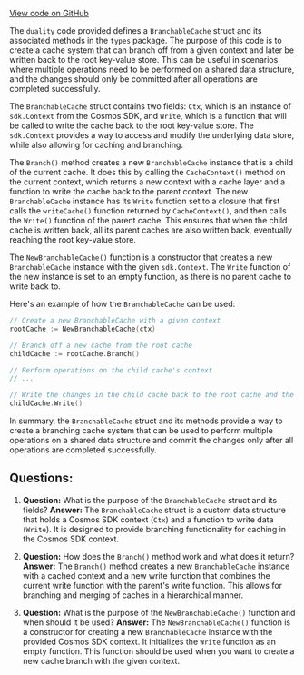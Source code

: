 [View code on GitHub](https://github.com/duality-labs/duality/types/branchable_cache.go)

The `duality` code provided defines a `BranchableCache` struct and its associated methods in the `types` package. The purpose of this code is to create a cache system that can branch off from a given context and later be written back to the root key-value store. This can be useful in scenarios where multiple operations need to be performed on a shared data structure, and the changes should only be committed after all operations are completed successfully.

The `BranchableCache` struct contains two fields: `Ctx`, which is an instance of `sdk.Context` from the Cosmos SDK, and `Write`, which is a function that will be called to write the cache back to the root key-value store. The `sdk.Context` provides a way to access and modify the underlying data store, while also allowing for caching and branching.

The `Branch()` method creates a new `BranchableCache` instance that is a child of the current cache. It does this by calling the `CacheContext()` method on the current context, which returns a new context with a cache layer and a function to write the cache back to the parent context. The new `BranchableCache` instance has its `Write` function set to a closure that first calls the `writeCache()` function returned by `CacheContext()`, and then calls the `Write()` function of the parent cache. This ensures that when the child cache is written back, all its parent caches are also written back, eventually reaching the root key-value store.

The `NewBranchableCache()` function is a constructor that creates a new `BranchableCache` instance with the given `sdk.Context`. The `Write` function of the new instance is set to an empty function, as there is no parent cache to write back to.

Here's an example of how the `BranchableCache` can be used:

```go
// Create a new BranchableCache with a given context
rootCache := NewBranchableCache(ctx)

// Branch off a new cache from the root cache
childCache := rootCache.Branch()

// Perform operations on the child cache's context
// ...

// Write the changes in the child cache back to the root cache and the root key-value store
childCache.Write()
```

In summary, the `BranchableCache` struct and its methods provide a way to create a branching cache system that can be used to perform multiple operations on a shared data structure and commit the changes only after all operations are completed successfully.
## Questions: 
 1. **Question:** What is the purpose of the `BranchableCache` struct and its fields?
   **Answer:** The `BranchableCache` struct is a custom data structure that holds a Cosmos SDK context (`Ctx`) and a function to write data (`Write`). It is designed to provide branching functionality for caching in the Cosmos SDK context.

2. **Question:** How does the `Branch()` method work and what does it return?
   **Answer:** The `Branch()` method creates a new `BranchableCache` instance with a cached context and a new write function that combines the current write function with the parent's write function. This allows for branching and merging of caches in a hierarchical manner.

3. **Question:** What is the purpose of the `NewBranchableCache()` function and when should it be used?
   **Answer:** The `NewBranchableCache()` function is a constructor for creating a new `BranchableCache` instance with the provided Cosmos SDK context. It initializes the `Write` function as an empty function. This function should be used when you want to create a new cache branch with the given context.